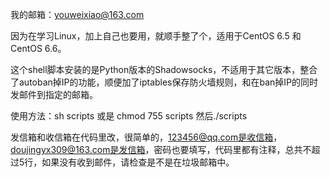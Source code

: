 我的邮箱：youweixiao@163.com



因为在学习Linux，加上自己也要用，就顺手整了个，适用于CentOS 6.5 和 CentOS 6.6。

这个shell脚本安装的是Python版本的Shadowsocks，不适用于其它版本，整合了autoban掉IP的功能，顺便加了iptables保存防火墙规则，和在ban掉IP的同时发邮件到指定的邮箱。

使用方法：sh scripts 或是 chmod 755 scripts 然后./scripts

发信箱和收信箱在代码里改，很简单的，123456@qq.com是收信箱，doujingyx309@163.com是发信箱，密码也要填写，代码里都有注释，总共不超过5行，如果没有收到邮件，请检查是不是在垃圾邮箱中。
